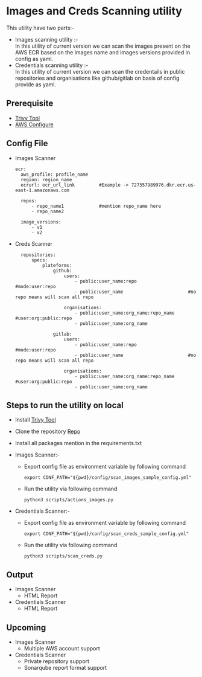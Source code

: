 # Images and Creds Scanning utility

This utility have two parts:-
- Images scanning utility :-<br/>
    In this utility of current version we can scan  the images present on the AWS ECR based on the images name and images versions provided in config as yaml.
- Credentials scanning utility :-<br/>
    In this utility of current version we can scan the credentails in public repositories and organisations like github/gitlab on basis of config provide as yaml.


## Prerequisite
- [Trivy Tool](https://github.com/aquasecurity/trivy)
- [AWS Configure](https://docs.aws.amazon.com/cli/latest/userguide/getting-started-quickstart.html)

## Config File
- Images Scanner
  ```
  ecr:
    aws_profile: profile_name
    region: region_name
    ecrurl: ecr_url_link         #Example -> 727357989976.dkr.ecr.us-east-1.amazonaws.com

    repos:
        - repo_name1             #mention repo_name here
        - repo_name2

    image_versions:
        - v1
        - v2
  ```
- Creds Scanner
  ```
    repositories:
        specs:
            plateforms:
                github:
                    users:
                        - public:user_name:repo                   #mode:user:repo
                        - public:user_name                        #no repo means will scan all repo

                    organisations:
                        - public:user_name:org_name:repo_name     #user:org:public:repo
                        - public:user_name:org_name

                gitlab:
                    users:
                        - public:user_name:repo                   #mode:user:repo
                        - public:user_name                        #no repo means will scan all repo

                    organisations:
                        - public:user_name:org_name:repo_name     #user:org:public:repo
                        - public:user_name:org_name
  ```
## Steps to run the utility on local
- Install [Trivy Tool](https://github.com/aquasecurity/trivy)
- Clone the repository [Repo](https://github.com/aquasecurity/trivy)
- Install all packages mention in the requirements.txt

- Images Scanner:-
    - Export config file as environment variable by following command <br/>
        ```
        export CONF_PATH="${pwd}/config/scan_images_sample_config.yml"
        ```
    - Run the utility via  following command<br/>
        ```
        python3 scripts/actions_images.py
        ```
- Credentials Scanner:-
    - Export config file as environment variable by following command <br/>
        ```
        export CONF_PATH="${pwd}/config/scan_creds_sample_config.yml"
        ```
    - Run the utility via  following command<br/>
        ```
        python3 scripts/scan_creds.py
        ```

## Output

- Images Scanner
    - HTML Report
- Credentials Scanner
    - HTML Report


## Upcoming
- Images Scanner
    - Multiple AWS account support
- Credentials Scanner
    - Private repository support
    - Sonarqube report format support
